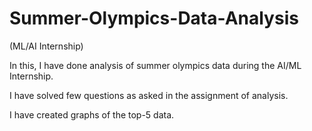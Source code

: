 # Summer-Olympics-Data-Analysis
(ML/AI Internship)

In this, I have done analysis of summer olympics data during the AI/ML Internship.

I have solved few questions as asked in the assignment of analysis.

I have created graphs of the top-5 data.
